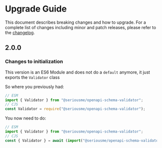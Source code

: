 # Upgrade Guide

This document describes breaking changes and how to upgrade. For a complete list
of changes including minor and patch releases, please refer to the
[changelog](CHANGELOG.md).

<a name="2.0.0"></a>

## 2.0.0

### Changes to initialization

This version is an ES6 Module and does not do a `default` anymore, it just
exports the `Validator` class

So where you previously had:

```javascript
// ESM
import { Validator } from "@seriousme/openapi-schema-validator";
// CJS
const Validator = require("@seriousme/openapi-schema-validator");
```

You now need to do:

```javascript
// ESM
import { Validator } from "@seriousme/openapi-schema-validator";
// CJS
const { Validator } = await (import("@seriousme/openapi-schema-validator"));
```
